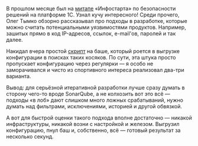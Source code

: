 ﻿В прошлом месяце был на [митапе](https://infostart.ru/events/1269292/) «Инфостарта» по безопасности решений на платформе 1С. Узнал кучу интересного! Среди прочего, Олег Тымко обзорно рассказывал про подходы в разработке, которые можно считать потенциальными уязвимостями продуктов. Например, зашитых прямо в код IP-адресов, ссылок, e-mail'ов, паролей и так далее.

Накидал вчера простой [скрипт](https://github.com/vkostyanetsky/ScriptsForLogAnalysis/blob/master/Файлы%20конфигурации/Vulnerabilities.sh) на баше, который роется в выгрузке конфигурации в поисках таких косяков. По сути, эта штука просто пропускает конфигурацию через регулярки — я особо не заморачивался и чисто из спортивного интереса реализовал два-три варианта.

Вывод: для серьёзной итеративной разработки лучше сразу думать в сторону чего-то вроде SonarQube, а не колхозить вот это всё — подходы «в лоб» дают слишком много ложных срабатываний, нужно думать над фильтрами, исключениями, историей и другой обвязкой.

А вот для быстрой оценки такого подхода вполне достаточно — никакой инфраструктуры, никакой возни с настройкой и железом. Выгрузил конфигурацию, пнул баш и, собственно, всё — готовый результат за несколько секунд.
